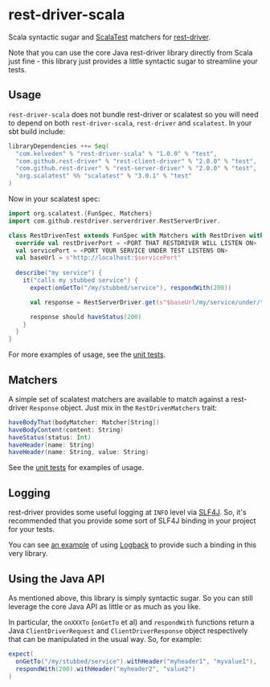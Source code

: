# rest-driver-scala
Scala syntactic sugar and [ScalaTest](http://scalatest.org) matchers for [rest-driver](https://github.com/rest-driver/rest-driver).

Note that you can use the core Java rest-driver library directly from Scala just fine - this
 library just provides a little syntactic sugar to streamline your tests.

## Usage
`rest-driver-scala` does not bundle rest-driver or scalatest so you will need to depend
on both `rest-driver-scala`, `rest-driver` and `scalatest`. In your sbt build include:

```scala
libraryDependencies ++= Seq(
  "com.kelveden" % "rest-driver-scala" % "1.0.0" % "test",
  "com.github.rest-driver" % "rest-client-driver" % "2.0.0" % "test",
  "com.github.rest-driver" % "rest-server-driver" % "2.0.0" % "test",
  "org.scalatest" %% "scalatest" % "3.0.1" % "test"
)
```

Now in your scalatest spec:

```scala
import org.scalatest.{FunSpec, Matchers}
import com.github.restdriver.serverdriver.RestServerDriver.

class RestDrivenTest extends FunSpec with Matchers with RestDriven with RestDrivenMatchers {
  override val restDriverPort = <PORT THAT RESTDRIVER WILL LISTEN ON>
  val servicePort = <PORT YOUR SERVICE UNDER TEST LISTENS ON>
  val baseUrl = s"http://localhost:$servicePort"
      
  describe("my service") {
    it("calls my stubbed service") {
      expect(onGetTo("/my/stubbed/service"), respondWith(200))

      val response = RestServerDriver.get(s"$baseUrl/my/service/under/test")

      response should haveStatus(200)
    }
  }
}

```

For more examples of usage, see the [unit tests](./test/scala/com/kelveden/restdriverscala/RestDrivenTest).

## Matchers
A simple set of scalatest matchers are available to match against a rest-driver `Response` object.
Just mix in the `RestDrivenMatchers` trait:

```scala
haveBodyThat(bodyMatcher: Matcher[String])
haveBodyContent(content: String)
haveStatus(status: Int)
haveHeader(name: String)
haveHeader(name: String, value: String)
```

See the [unit tests](./test/scala/com/kelveden/restdriverscala/RestDrivenMatchersTest) for examples of usage.

## Logging
rest-driver provides some useful logging at `INFO` level via [SLF4J](https://www.slf4j.org/).
So, it's recommended that you provide some sort of SLF4J binding in your project for your tests.

You can see [an example](./src/test/resources/logback-test.xml) of using [Logback](http://logback.qos.ch/) to provide such a binding
in this very library.

## Using the Java API
As mentioned above, this library is simply syntactic sugar. So you can still leverage the core
Java API as little or as much as you like.

In particular, the `onXXXTo` (`onGetTo` et al) and `respondWith` functions return a Java
`ClientDriverRequest` and `ClientDriverResponse` object respectively that
can be manipulated in the usual way. So, for example:

```scala
expect(
  onGetTo("/my/stubbed/service").withHeader("myheader1", "myvalue1"),
  respondWith(200).withHeader("myheader2", "value2")
)
```
